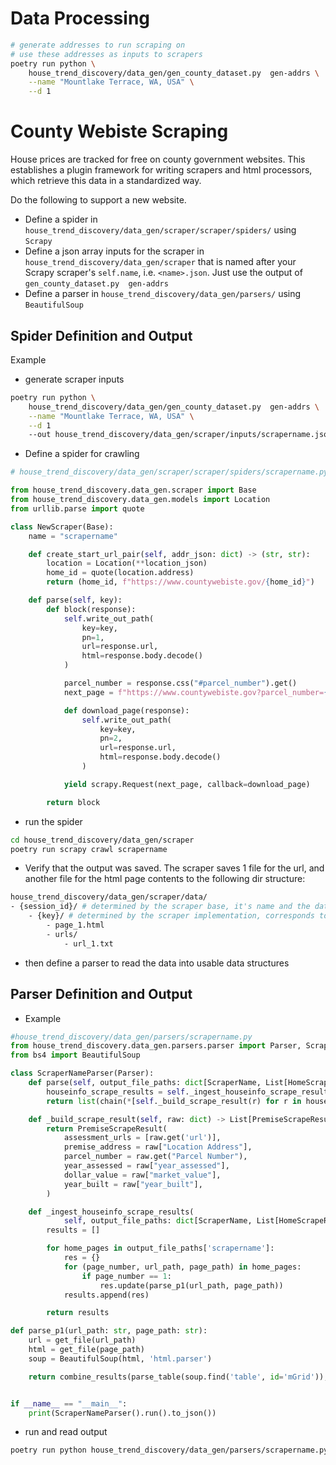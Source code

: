 # Data Processing
```sh
# generate addresses to run scraping on
# use these addresses as inputs to scrapers
poetry run python \
    house_trend_discovery/data_gen/gen_county_dataset.py  gen-addrs \
    --name "Mountlake Terrace, WA, USA" \
    --d 1
```

# County Webiste Scraping

House prices are tracked for free on county government websites. This establishes a plugin framework for writing scrapers
and html processors, which retrieve this data in a standardized way.

Do the following to support a new website.

- Define a spider in `house_trend_discovery/data_gen/scraper/scraper/spiders/` using `Scrapy`
- Define a json array inputs for the scraper in `house_trend_discovery/data_gen/scraper` that is named after your Scrapy scraper's `self.name`, i.e. `<name>.json`. Just use the output of `gen_county_dataset.py  gen-addrs`
- Define a parser in `house_trend_discovery/data_gen/parsers/` using `BeautifulSoup`

## Spider Definition and Output

Example

- generate scraper inputs
```sh
poetry run python \
    house_trend_discovery/data_gen/gen_county_dataset.py  gen-addrs \
    --name "Mountlake Terrace, WA, USA" \
    --d 1
    --out house_trend_discovery/data_gen/scraper/inputs/scrapername.json
```

- Define a spider for crawling
```python
# house_trend_discovery/data_gen/scraper/scraper/spiders/scrapername.py

from house_trend_discovery.data_gen.scraper import Base
from house_trend_discovery.data_gen.models import Location
from urllib.parse import quote

class NewScraper(Base):
    name = "scrapername"

    def create_start_url_pair(self, addr_json: dict) -> (str, str):
        location = Location(**location_json)
        home_id = quote(location.address)
        return (home_id, f"https://www.countywebiste.gov/{home_id}")

    def parse(self, key):
        def block(response):
            self.write_out_path(
                key=key,
                pn=1,
                url=response.url,
                html=response.body.decode()
            )

            parcel_number = response.css("#parcel_number").get()
            next_page = f"https://www.countywebiste.gov?parcel_number={parcel_number}"

            def download_page(response):
                self.write_out_path(
                    key=key,
                    pn=2,
                    url=response.url,
                    html=response.body.decode()
                )

            yield scrapy.Request(next_page, callback=download_page)

        return block
```

- run the spider
```sh
cd house_trend_discovery/data_gen/scraper
poetry run scrapy crawl scrapername
```

- Verify that the output was saved. The scraper saves 1 file for the url, and another file for the html page contents to the following dir structure:
```sh
house_trend_discovery/data_gen/scraper/data/
- {session_id}/ # determined by the scraper base, it's name and the date
    - {key}/ # determined by the scraper implementation, corresponds to an individual house
        - page_1.html
        - urls/
            - url_1.txt
```

- then define a parser to read the data into usable data structures

## Parser Definition and Output

- Example
```python
#house_trend_discovery/data_gen/parsers/scrapername.py
from house_trend_discovery.data_gen.parsers.parser import Parser, ScraperName, HomeScrapeResults
from bs4 import BeautifulSoup

class ScraperNameParser(Parser):
    def parse(self, output_file_paths: dict[ScraperName, List[HomeScrapeResults]]) -> List[PremiseScrapeResult]:
        houseinfo_scrape_results = self._ingest_houseinfo_scrape_results(output_file_paths)
        return list(chain(*[self._build_scrape_result(r) for r in houseinfo_scrape_results]))

    def _build_scrape_result(self, raw: dict) -> List[PremiseScrapeResult]:
        return PremiseScrapeResult(
            assessment_urls = [raw.get('url')],
            premise_address = raw["Location Address"],
            parcel_number = raw.get("Parcel Number"),
            year_assessed = raw["year_assessed"],
            dollar_value = raw["market_value"],
            year_built = raw["year_built"],
        )

    def _ingest_houseinfo_scrape_results(
            self, output_file_paths: dict[ScraperName, List[HomeScrapeResults]]) -> List[dict]:
        results = []

        for home_pages in output_file_paths['scrapername']:
            res = {}
            for (page_number, url_path, page_path) in home_pages:
                if page_number == 1:
                    res.update(parse_p1(url_path, page_path))
            results.append(res)

        return results

def parse_p1(url_path: str, page_path: str):
    url = get_file(url_path)
    html = get_file(page_path)
    soup = BeautifulSoup(html, 'html.parser')

    return combine_results(parse_table(soup.find('table', id='mGrid')), {'url':url})


if __name__ == "__main__":
    print(ScraperNameParser().run().to_json())
```

- run and read output
```sh
poetry run python house_trend_discovery/data_gen/parsers/scrapername.py | jq
```

